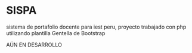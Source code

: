 # SISPA
 sistema de portafolio docente para iest peru, proyecto trabajado con php utilizando plantilla Gentella de Bootstrap
 
 AÚN EN DESARROLLO

